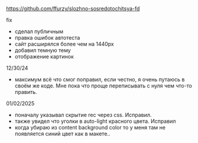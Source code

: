 https://github.com/ffurzy/slozhno-sosredotochitsya-fd

fix
- сделал публичным
- правка ошибок автотеста
- сайт расширялся более чем на 1440px
- добавил темную тему
- отображение картинок

12/30/24
- максимум всё что смог поправил, если честно, я очень путаюсь в своём же коде. Мне пока что проще переписывать с нуля чем что-то править. 

01/02/2025 
- поначалу указывал скрытие rec через css. Исправил. 
- также увидел что уголки в auto-light красного цвета. Исправил
- когда убираю из content background color то у меня там не появляется синий цвет как в макете.. 
